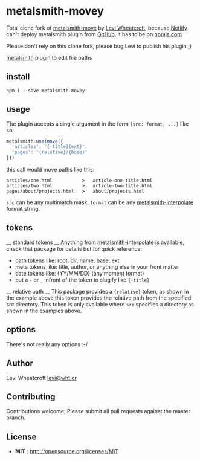 # metalsmith-movey

Total clone fork of [metalsmith-move](https://github.com/leviwheatcroft/metalsmith-move) by [Levi Wheatcroft](https://github.com/leviwheatcroft/), because [Netlify](https://www.netlify.com/) can't deploy metalsmith plugin from [GitHub](https://github.com/), it has to be on [npmjs.com](https://www.npmjs.com/)

Please don't rely on this clone fork, please bug Levi to publish his plugin ;)

[metalsmith](metalsmith.io) plugin to edit file paths


## install

`npm i --save metalsmith-movey`

## usage

The plugin accepts a single argument in the form `{src: format, ...}` like so:

```javascript
metalsmith.use(move({
  'articles': '{-title}{ext}',
  'pages': '{relative}/{base}'
}))
```

this call would move paths like this:

```
articles/one.html           >   article-one-title.html
articles/two.html           >   article-two-title.html
pages/about/projects.html   >   about/projects.html
```

`src` can be any multimatch mask. `format` can be any
[metalsmith-interpolate](https://github.com/leviwheatcroft/metalsmith-interpolate) format string.

## tokens

__ standard tokens __
Anything from [metalsmith-interpolate](https://github.com/leviwheatcroft/metalsmith-interpolate) is available, check that package for
details but for quick reference:

 * path tokens like: root, dir, name, base, ext
 * meta tokens like: title, author, or anything else in your front matter
 * date tokens like: {YY/MM/DD} (any moment format)
 * put a `-` or `_` infront of the token to slugify like `{-title}`

__ relative path __
This package provides a `{relative}` token, as shown in the example above this
token provides the relative path from the specified src directory. This token
is only available where `src` specifies a directory as shown in the examples
above.

## options

There's not really any options :-/

## Author

Levi Wheatcroft <levi@wht.cr>

## Contributing

Contributions welcome; Please submit all pull requests against the master
branch.

## License

 - **MIT** : http://opensource.org/licenses/MIT
